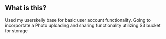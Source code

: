 ## What is this?

Used my userskelly base for basic user account functionality. Going to incorportate a Photo uploading and sharing functionality utilizing S3 bucket for storage

